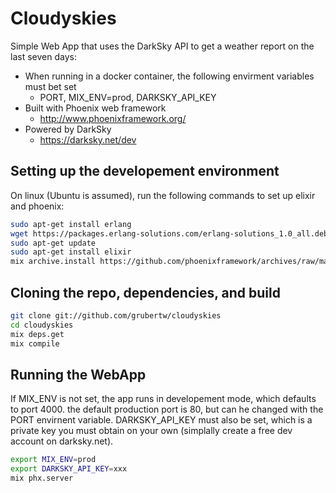 # Cloudyskies

Simple Web App that uses the DarkSky API to get a weather report on the last seven days:

  * When running in a docker container, the following envirment variables must bet set
    - PORT, MIX_ENV=prod, DARKSKY_API_KEY
  * Built with Phoenix web framework
    - http://www.phoenixframework.org/
  * Powered by DarkSky
    - https://darksky.net/dev 

## Setting up the developement environment

On linux (Ubuntu is assumed), run the following commands to set up elixir and phoenix:

```sh
sudo apt-get install erlang
wget https://packages.erlang-solutions.com/erlang-solutions_1.0_all.deb && sudo dpkg -i erlang-solutions_1.0_all.deb
sudo apt-get update
sudo apt-get install elixir
mix archive.install https://github.com/phoenixframework/archives/raw/master/phoenix_new.ez
```

## Cloning the repo, dependencies, and build

```sh
git clone git://github.com/grubertw/cloudyskies
cd cloudyskies
mix deps.get
mix compile
```

## Running the WebApp

If MIX_ENV is not set, the app runs in developement mode, which defaults to port 4000. the default production port is 80, but can he changed with the PORT envirnent variable. DARKSKY_API_KEY must also be set, which is a private key you must obtain on your own (simplally create a free dev account on darksky.net).

```sh
export MIX_ENV=prod
export DARKSKY_API_KEY=xxx
mix phx.server
```